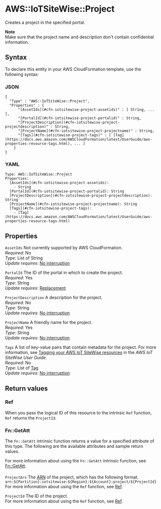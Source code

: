 # AWS::IoTSiteWise::Project<a name="aws-resource-iotsitewise-project"></a>

Creates a project in the specified portal\.

**Note**  
Make sure that the project name and description don't contain confidential information\.

## Syntax<a name="aws-resource-iotsitewise-project-syntax"></a>

To declare this entity in your AWS CloudFormation template, use the following syntax:

### JSON<a name="aws-resource-iotsitewise-project-syntax.json"></a>

```
{
  "Type" : "AWS::IoTSiteWise::Project",
  "Properties" : {
      "[AssetIds](#cfn-iotsitewise-project-assetids)" : [ String, ... ],
      "[PortalId](#cfn-iotsitewise-project-portalid)" : String,
      "[ProjectDescription](#cfn-iotsitewise-project-projectdescription)" : String,
      "[ProjectName](#cfn-iotsitewise-project-projectname)" : String,
      "[Tags](#cfn-iotsitewise-project-tags)" : [ [Tag](https://docs.aws.amazon.com/AWSCloudFormation/latest/UserGuide/aws-properties-resource-tags.html), ... ]
    }
}
```

### YAML<a name="aws-resource-iotsitewise-project-syntax.yaml"></a>

```
Type: AWS::IoTSiteWise::Project
Properties: 
  [AssetIds](#cfn-iotsitewise-project-assetids): 
    - String
  [PortalId](#cfn-iotsitewise-project-portalid): String
  [ProjectDescription](#cfn-iotsitewise-project-projectdescription): String
  [ProjectName](#cfn-iotsitewise-project-projectname): String
  [Tags](#cfn-iotsitewise-project-tags): 
    - [Tag](https://docs.aws.amazon.com/AWSCloudFormation/latest/UserGuide/aws-properties-resource-tags.html)
```

## Properties<a name="aws-resource-iotsitewise-project-properties"></a>

`AssetIds`  <a name="cfn-iotsitewise-project-assetids"></a>
Not currently supported by AWS CloudFormation\.  
*Required*: No  
*Type*: List of String  
*Update requires*: [No interruption](https://docs.aws.amazon.com/AWSCloudFormation/latest/UserGuide/using-cfn-updating-stacks-update-behaviors.html#update-no-interrupt)

`PortalId`  <a name="cfn-iotsitewise-project-portalid"></a>
The ID of the portal in which to create the project\.  
*Required*: Yes  
*Type*: String  
*Update requires*: [Replacement](https://docs.aws.amazon.com/AWSCloudFormation/latest/UserGuide/using-cfn-updating-stacks-update-behaviors.html#update-replacement)

`ProjectDescription`  <a name="cfn-iotsitewise-project-projectdescription"></a>
A description for the project\.  
*Required*: No  
*Type*: String  
*Update requires*: [No interruption](https://docs.aws.amazon.com/AWSCloudFormation/latest/UserGuide/using-cfn-updating-stacks-update-behaviors.html#update-no-interrupt)

`ProjectName`  <a name="cfn-iotsitewise-project-projectname"></a>
A friendly name for the project\.  
*Required*: Yes  
*Type*: String  
*Update requires*: [No interruption](https://docs.aws.amazon.com/AWSCloudFormation/latest/UserGuide/using-cfn-updating-stacks-update-behaviors.html#update-no-interrupt)

`Tags`  <a name="cfn-iotsitewise-project-tags"></a>
A list of key\-value pairs that contain metadata for the project\. For more information, see [Tagging your AWS IoT SiteWise resources](https://docs.aws.amazon.com/iot-sitewise/latest/userguide/tag-resources.html) in the *AWS IoT SiteWise User Guide*\.  
*Required*: No  
*Type*: List of [Tag](https://docs.aws.amazon.com/AWSCloudFormation/latest/UserGuide/aws-properties-resource-tags.html)  
*Update requires*: [No interruption](https://docs.aws.amazon.com/AWSCloudFormation/latest/UserGuide/using-cfn-updating-stacks-update-behaviors.html#update-no-interrupt)

## Return values<a name="aws-resource-iotsitewise-project-return-values"></a>

### Ref<a name="aws-resource-iotsitewise-project-return-values-ref"></a>

When you pass the logical ID of this resource to the intrinsic `Ref` function, `Ref` returns the `ProjectId`\.

### Fn::GetAtt<a name="aws-resource-iotsitewise-project-return-values-fn--getatt"></a>

The `Fn::GetAtt` intrinsic function returns a value for a specified attribute of this type\. The following are the available attributes and sample return values\.

For more information about using the `Fn::GetAtt` intrinsic function, see [Fn::GetAtt](https://docs.aws.amazon.com/AWSCloudFormation/latest/UserGuide/intrinsic-function-reference-getatt.html)\.

#### <a name="aws-resource-iotsitewise-project-return-values-fn--getatt-fn--getatt"></a>

`ProjectArn`  <a name="ProjectArn-fn::getatt"></a>
The [ARN](https://docs.aws.amazon.com/general/latest/gr/aws-arns-and-namespaces.html) of the project, which has the following format\.  
`arn:${Partition}:iotsitewise:${Region}:${Account}:project/${ProjectId}`  
For more information about using the `Ref` function, see [Ref](https://docs.aws.amazon.com/AWSCloudFormation/latest/UserGuide/intrinsic-function-reference-ref.html)\.

`ProjectId`  <a name="ProjectId-fn::getatt"></a>
The ID of the project\.  
For more information about using the `Ref` function, see [Ref](https://docs.aws.amazon.com/AWSCloudFormation/latest/UserGuide/intrinsic-function-reference-ref.html)\.